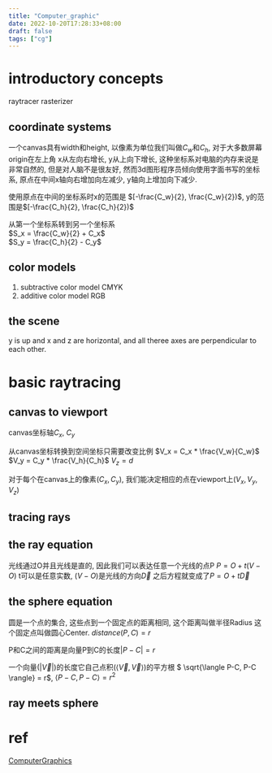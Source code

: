 ```yaml
---
title: "Computer_graphic"
date: 2022-10-20T17:28:33+08:00
draft: false
tags: ["cg"]
---
```


# introductory concepts

raytracer 
rasterizer

## coordinate systems
一个canvas具有width和height, 以像素为单位我们叫做$C_w$和$C_h$, 对于大多数屏幕origin在左上角
x从左向右增长, y从上向下增长, 这种坐标系对电脑的内存来说是非常自然的, 但是对人脑不是很友好,
然而3d图形程序员倾向使用字面书写的坐标系, 原点在中间x轴向右增加向左减少, y轴向上增加向下减少.

使用原点在中间的坐标系时x的范围是
$[-\frac{C_w}{2}, \frac{C_w}{2})$, 
y的范围是$[-\frac{C_h}{2}, \frac{C_h}{2})$

从第一个坐标系转到另一个坐标系  
$S_x = \frac{C_w}{2} + C_x$  
$S_y = \frac{C_h}{2} - C_y$

## color models
1. subtractive color model CMYK
2. additive color model RGB

## the scene

y is up and x and z are horizontal, and all theree axes are perpendicular to each other.

# basic raytracing

## canvas to viewport

canvas坐标轴$C_x$, $C_y$

从canvas坐标转换到空间坐标只需要改变比例 
$V_x = C_x * \frac{V_w}{C_w}$
$V_y = C_y * \frac{V_h}{C_h}$ 
$V_z = d$

对于每个在canvas上的像素$(C_x, C_y)$, 我们能决定相应的点在viewport上$(V_x, V_y, V_z)$

## tracing rays
## the ray equation
光线通过O并且光线是直的, 因此我们可以表达任意一个光线的点P
$P = O + t(V - O)$
t可以是任意实数, $(V - O)$是光线的方向$\vec{D}$
之后方程就变成了$P = O + t\vec{D}$

## the sphere equation
圆是一个点的集合, 这些点到一个固定点的距离相同, 这个距离叫做半径Radius
这个固定点叫做圆心Center. $distance(P, C) = r$

P和C之间的距离是向量P到C的长度$|P - C| = r$

一个向量($|\vec{V}|$)的长度它自己点积($\langle\vec{V},\vec{V}\rangle$)的平方根
$ \sqrt{\langle P-C, P-C \rangle} = r$, $\langle P-C, P-C \rangle = r^2$

## ray meets sphere




# ref
[ComputerGraphics](https://gabrielgambetta.com/computer-graphics-from-scratch/)